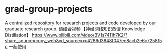 # grad-group-projects
A centralized repository for research projects and code developed by our graduate research group.
请结合视频 【神经网络知识蒸馏 Knowledge Distillation】 https://www.bilibili.com/video/BV1s7411h7K2/?share_source=copy_web&vd_source=cc4286d3848f047ee8acb2e6c7258f5c 一起使用
